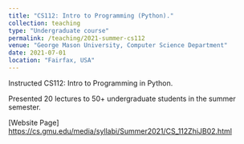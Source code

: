 ```yaml
---
title: "CS112: Intro to Programming (Python)."
collection: teaching
type: "Undergraduate course"
permalink: /teaching/2021-summer-cs112
venue: "George Mason University, Computer Science Department"
date: 2021-07-01
location: "Fairfax, USA"
---
```


Instructed CS112: Intro to Programming in Python.  

Presented 20 lectures to 50+ undergraduate students in the summer semester.

[Website Page] https://cs.gmu.edu/media/syllabi/Summer2021/CS_112ZhiJB02.html
